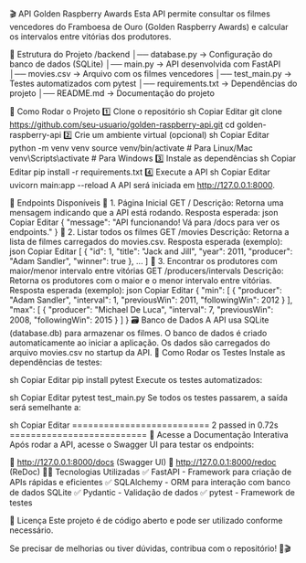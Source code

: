🎬 API Golden Raspberry Awards
Esta API permite consultar os filmes vencedores do Framboesa de Ouro (Golden Raspberry Awards) e calcular os intervalos entre vitórias dos produtores.

📂 Estrutura do Projeto
/backend
│── database.py → Configuração do banco de dados (SQLite)
│── main.py → API desenvolvida com FastAPI
│── movies.csv → Arquivo com os filmes vencedores
│── test_main.py → Testes automatizados com pytest
│── requirements.txt → Dependências do projeto
│── README.md → Documentação do projeto

🚀 Como Rodar o Projeto
1️⃣ Clone o repositório
sh
Copiar
Editar
git clone https://github.com/seu-usuario/golden-raspberry-api.git
cd golden-raspberry-api
2️⃣ Crie um ambiente virtual (opcional)
sh
Copiar
Editar
python -m venv venv
source venv/bin/activate  # Para Linux/Mac
venv\Scripts\activate     # Para Windows
3️⃣ Instale as dependências
sh
Copiar
Editar
pip install -r requirements.txt
4️⃣ Execute a API
sh
Copiar
Editar
uvicorn main:app --reload
A API será iniciada em http://127.0.0.1:8000.

📌 Endpoints Disponíveis
🔹 1. Página Inicial
GET /
Descrição: Retorna uma mensagem indicando que a API está rodando.
Resposta esperada:
json
Copiar
Editar
{
  "message": "API funcionando! Vá para /docs para ver os endpoints."
}
🔹 2. Listar todos os filmes
GET /movies
Descrição: Retorna a lista de filmes carregados do movies.csv.
Resposta esperada (exemplo):
json
Copiar
Editar
[
  {
    "id": 1,
    "title": "Jack and Jill",
    "year": 2011,
    "producer": "Adam Sandler",
    "winner": true
  },
  ...
]
🔹 3. Encontrar os produtores com maior/menor intervalo entre vitórias
GET /producers/intervals
Descrição: Retorna os produtores com o maior e o menor intervalo entre vitórias.
Resposta esperada (exemplo):
json
Copiar
Editar
{
  "min": [
    {
      "producer": "Adam Sandler",
      "interval": 1,
      "previousWin": 2011,
      "followingWin": 2012
    }
  ],
  "max": [
    {
      "producer": "Michael De Luca",
      "interval": 7,
      "previousWin": 2008,
      "followingWin": 2015
    }
  ]
}
🗃️ Banco de Dados
A API usa SQLite (database.db) para armazenar os filmes.
O banco de dados é criado automaticamente ao iniciar a aplicação.
Os dados são carregados do arquivo movies.csv no startup da API.
🧪 Como Rodar os Testes
Instale as dependências de testes:

sh
Copiar
Editar
pip install pytest
Execute os testes automatizados:

sh
Copiar
Editar
pytest test_main.py
Se todos os testes passarem, a saída será semelhante a:

sh
Copiar
Editar
========================== 2 passed in 0.72s ==========================
🔗 Acesse a Documentação Interativa
Após rodar a API, acesse o Swagger UI para testar os endpoints:

📌 http://127.0.0.1:8000/docs (Swagger UI)
📌 http://127.0.0.1:8000/redoc (ReDoc)
👨‍💻 Tecnologias Utilizadas
✅ FastAPI - Framework para criação de APIs rápidas e eficientes
✅ SQLAlchemy - ORM para interação com banco de dados SQLite
✅ Pydantic - Validação de dados
✅ pytest - Framework de testes

📌 Licença
Este projeto é de código aberto e pode ser utilizado conforme necessário.

Se precisar de melhorias ou tiver dúvidas, contribua com o repositório! 🚀🎬
